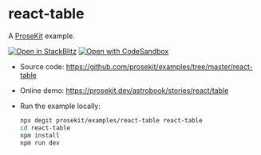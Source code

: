 # react-table

A [ProseKit](https://prosekit.dev) example.

[![Open in StackBlitz](https://developer.stackblitz.com/img/open_in_stackblitz.svg)](https://stackblitz.com/github/prosekit/examples/tree/master/react-table)
[![Open with CodeSandbox](https://assets.codesandbox.io/github/button-edit-lime.svg)](https://codesandbox.io/p/sandbox/github/prosekit/examples/tree/master/react-table)

- Source code: https://github.com/prosekit/examples/tree/master/react-table
- Online demo: https://prosekit.dev/astrobook/stories/react/table
- Run the example locally:

  ```bash
  npx degit prosekit/examples/react-table react-table
  cd react-table
  npm install
  npm run dev
  ```
